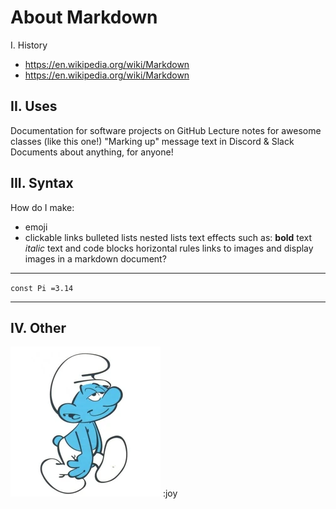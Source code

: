 # About Markdown

I. History
- https://en.wikipedia.org/wiki/Markdown
- https://en.wikipedia.org/wiki/Markdown

## II. Uses
Documentation for software projects on GitHub
Lecture notes for awesome classes (like this one!)
"Marking up" message text in Discord & Slack
Documents about anything, for anyone!

## III. Syntax
How do I make:
- emoji
- clickable links
bulleted lists
nested lists
text effects such as:
**bold** text
*italic* text
and code blocks
horizontal rules
links to images
and display images in a markdown document?

---
`const Pi =3.14`

---
## IV. Other
![dopey smurph](Dopey4.JPG.webp)
:joy
